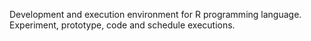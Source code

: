 Development and execution environment for R programming language. 
Experiment, prototype, code and schedule executions.
